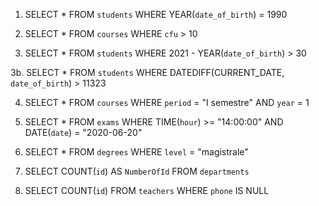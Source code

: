 
1.  SELECT * 
    FROM `students` 
    WHERE YEAR(`date_of_birth`) = 1990


2.  SELECT *
    FROM `courses` 
    WHERE `cfu` > 10


3.  SELECT * 
    FROM `students` 
    WHERE 2021 - YEAR(`date_of_birth`) > 30

3b. SELECT * 
    FROM `students` 
    WHERE DATEDIFF(CURRENT_DATE, `date_of_birth`) > 11323
    

4.  SELECT * 
    FROM `courses` 
    WHERE `period` = "I semestre" AND `year` = 1


5.  SELECT * 
    FROM `exams` 
    WHERE TIME(`hour`) >= "14:00:00" AND DATE(`date`) = "2020-06-20"


6.  SELECT * 
    FROM `degrees` 
    WHERE `level` = "magistrale"


7.  SELECT COUNT(`id`)
    AS `NumberOfId`
    FROM `departments`


8.  SELECT COUNT(`id`)
    FROM `teachers`
    WHERE `phone` IS NULL